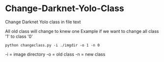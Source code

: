 # Change-Darknet-Yolo-Class
Change Darknet Yolo class in file text 

All old class will change to knew one
Example if we want to change all class '1' to class '0'

<pre><code>python changeclass.py -i ./imgdir -o 1 -n 0</code></pre>

-i = image directory
-o = old class
-n = new class
